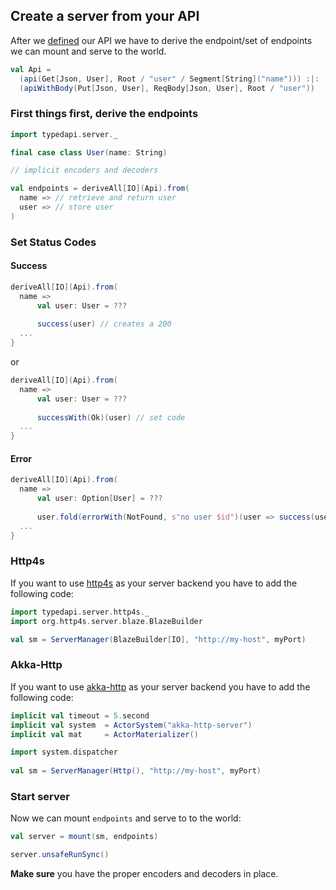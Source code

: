 ## Create a server from your API
After we [defined](https://github.com/pheymann/typedapi/blob/master/docs/ApiDefinition.md) our API we have to derive the endpoint/set of endpoints we can mount and serve to the world.

```Scala
val Api =
  (api(Get[Json, User], Root / "user" / Segment[String]("name"))) :|:
  (apiWithBody(Put[Json, User], ReqBody[Json, User], Root / "user"))
```

### First things first, derive the endpoints
```Scala
import typedapi.server._

final case class User(name: String)

// implicit encoders and decoders

val endpoints = deriveAll[IO](Api).from(
  name => // retrieve and return user
  user => // store user
)
```

### Set Status Codes
#### Success
```Scala
deriveAll[IO](Api).from(
  name =>
      val user: User = ???
      
      success(user) // creates a 200
  ...
}
```

or

```Scala
deriveAll[IO](Api).from(
  name =>
      val user: User = ???
      
      successWith(Ok)(user) // set code
  ...
}
```

#### Error
```Scala
deriveAll[IO](Api).from(
  name =>
      val user: Option[User] = ???
      
      user.fold(errorWith(NotFound, s"no user $id")(user => success(user))
  ...
}
```

### Http4s
If you want to use [http4s](https://github.com/http4s/http4s) as your server backend you have to add the following code:

```Scala
import typedapi.server.http4s._
import org.http4s.server.blaze.BlazeBuilder

val sm = ServerManager(BlazeBuilder[IO], "http://my-host", myPort)
```

### Akka-Http
If you want to use [akka-http](https://github.com/akka/akka-http) as your server backend you have to add the following code:

```Scala
implicit val timeout = 5.second
implicit val system  = ActorSystem("akka-http-server")
implicit val mat     = ActorMaterializer()

import system.dispatcher
    
val sm = ServerManager(Http(), "http://my-host", myPort)
```

### Start server
Now we can mount `endpoints` and serve to to the world:

```Scala
val server = mount(sm, endpoints)

server.unsafeRunSync()
```

**Make sure** you have the proper encoders and decoders in place.
